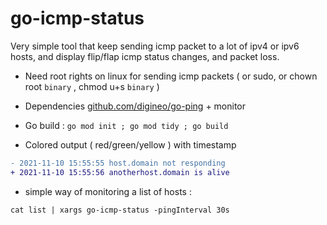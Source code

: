 # go-icmp-status

Very simple tool that keep sending icmp packet to a lot of ipv4 or ipv6 hosts, and display flip/flap icmp status changes, and packet loss.

* Need root rights on linux for sending icmp packets ( or sudo, or chown root `binary` , chmod u+s `binary` )

* Dependencies [github.com/digineo/go-ping](https://github.com/digineo/go-ping) + monitor

* Go build :  `go mod init ; go mod tidy ; go build`

* Colored output ( red/green/yellow ) with timestamp

```diff
- 2021-11-10 15:55:55 host.domain not responding
+ 2021-11-10 15:55:56 anotherhost.domain is alive
```

* simple way of monitoring a list of hosts :

```shell
cat list | xargs go-icmp-status -pingInterval 30s
```
